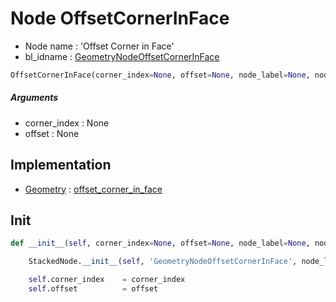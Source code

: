 # Node OffsetCornerInFace

- Node name : 'Offset Corner in Face'
- bl_idname : [GeometryNodeOffsetCornerInFace](https://docs.blender.org/api/current/bpy.types.{bl_idname}.html)


``` python
OffsetCornerInFace(corner_index=None, offset=None, node_label=None, node_color=None)
```
##### Arguments

- corner_index : None
- offset : None

## Implementation

- [Geometry](/docs/GeoNodes/Geometry.md) : [offset_corner_in_face](/docs/GeoNodes/Geometry.md#offset_corner_in_face)

## Init

``` python
def __init__(self, corner_index=None, offset=None, node_label=None, node_color=None):

    StackedNode.__init__(self, 'GeometryNodeOffsetCornerInFace', node_label=node_label, node_color=node_color)

    self.corner_index    = corner_index
    self.offset          = offset
```
